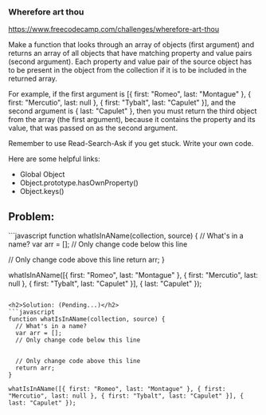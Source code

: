 <h3>Wherefore art thou</h3>

https://www.freecodecamp.com/challenges/wherefore-art-thou

Make a function that looks through an array of objects (first argument) and returns an array of all objects that have matching property and value pairs (second argument). Each property and value pair of the source object has to be present in the object from the collection if it is to be included in the returned array.

For example, if the first argument is [{ first: "Romeo", last: "Montague" }, { first: "Mercutio", last: null }, { first: "Tybalt", last: "Capulet" }], and the second argument is { last: "Capulet" }, then you must return the third object from the array (the first argument), because it contains the property and its value, that was passed on as the second argument.

Remember to use Read-Search-Ask if you get stuck. Write your own code.

Here are some helpful links:
- Global Object
- Object.prototype.hasOwnProperty()
- Object.keys()


<h2>Problem:</h2>
```javascript
function whatIsInAName(collection, source) {
  // What's in a name?
  var arr = [];
  // Only change code below this line
  
  
  // Only change code above this line
  return arr;
}

whatIsInAName([{ first: "Romeo", last: "Montague" }, { first: "Mercutio", last: null }, { first: "Tybalt", last: "Capulet" }], { last: "Capulet" });
```

<h2>Solution: (Pending...)</h2>
```javascript
function whatIsInAName(collection, source) {
  // What's in a name?
  var arr = [];
  // Only change code below this line
  
  
  // Only change code above this line
  return arr;
}

whatIsInAName([{ first: "Romeo", last: "Montague" }, { first: "Mercutio", last: null }, { first: "Tybalt", last: "Capulet" }], { last: "Capulet" });
```